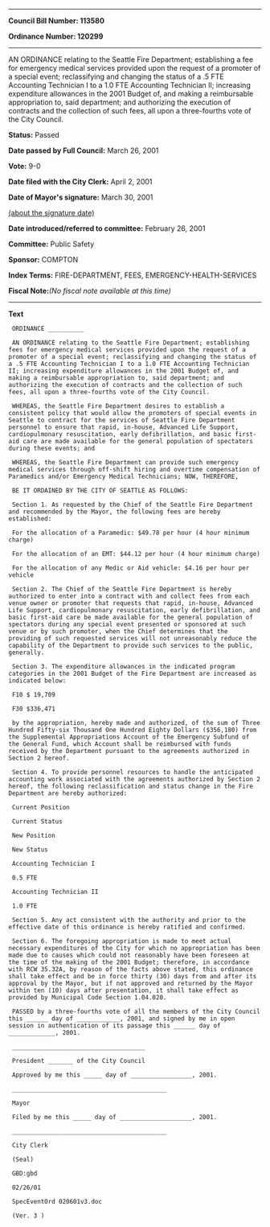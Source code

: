 

********

**Council Bill Number: 113580**
   
**Ordinance Number: 120299**
********

 AN ORDINANCE relating to the Seattle Fire Department; establishing a fee for emergency medical services provided upon the request of a promoter of a special event; reclassifying and changing the status of a .5 FTE Accounting Technician I to a 1.0 FTE Accounting Technician II; increasing expenditure allowances in the 2001 Budget of, and making a reimbursable appropriation to, said department; and authorizing the execution of contracts and the collection of such fees, all upon a three-fourths vote of the City Council.

**Status:** Passed
   
**Date passed by Full Council:** March 26, 2001
   
**Vote:** 9-0
   
**Date filed with the City Clerk:** April 2, 2001
   
**Date of Mayor's signature:** March 30, 2001
   
[(about the signature date)](/~public/approvaldate.htm)
   
   
   
**Date introduced/referred to committee:** February 26, 2001
   
**Committee:** Public Safety
   
**Sponsor:** COMPTON
   
   
**Index Terms:** FIRE-DEPARTMENT, FEES, EMERGENCY-HEALTH-SERVICES

**Fiscal Note:**_(No fiscal note available at this time)_

********

**Text**
   
```
 ORDINANCE __________

 AN ORDINANCE relating to the Seattle Fire Department; establishing fees for emergency medical services provided upon the request of a promoter of a special event; reclassifying and changing the status of a .5 FTE Accounting Technician I to a 1.0 FTE Accounting Technician II; increasing expenditure allowances in the 2001 Budget of, and making a reimbursable appropriation to, said department; and authorizing the execution of contracts and the collection of such fees, all upon a three-fourths vote of the City Council.

 WHEREAS, the Seattle Fire Department desires to establish a consistent policy that would allow the promoters of special events in Seattle to contract for the services of Seattle Fire Department personnel to ensure that rapid, in-house, Advanced Life Support, cardiopulmonary resuscitation, early defibrillation, and basic first-aid care are made available for the general population of spectators during these events; and

 WHEREAS, the Seattle Fire Department can provide such emergency medical services through off-shift hiring and overtime compensation of Paramedics and/or Emergency Medical Technicians; NOW, THEREFORE,

 BE IT ORDAINED BY THE CITY OF SEATTLE AS FOLLOWS:

 Section 1. As requested by the Chief of the Seattle Fire Department and recommended by the Mayor, the following fees are hereby established:

 For the allocation of a Paramedic: $49.78 per hour (4 hour minimum charge)

 For the allocation of an EMT: $44.12 per hour (4 hour minimum charge)

 For the allocation of any Medic or Aid vehicle: $4.16 per hour per vehicle

 Section 2. The Chief of the Seattle Fire Department is hereby authorized to enter into a contract with and collect fees from each venue owner or promoter that requests that rapid, in-house, Advanced Life Support, cardiopulmonary resuscitation, early defibrillation, and basic first-aid care be made available for the general population of spectators during any special event presented or sponsored at such venue or by such promoter, when the Chief determines that the providing of such requested services will not unreasonably reduce the capability of the Department to provide such services to the public, generally.

 Section 3. The expenditure allowances in the indicated program categories in the 2001 Budget of the Fire Department are increased as indicated below:

 F10 $ 19,709

 F30 $336,471

 by the appropriation, hereby made and authorized, of the sum of Three Hundred Fifty-six Thousand One Hundred Eighty Dollars ($356,180) from the Supplemental Appropriations Account of the Emergency Subfund of the General Fund, which Account shall be reimbursed with funds received by the Department pursuant to the agreements authorized in Section 2 hereof.

 Section 4. To provide personnel resources to handle the anticipated accounting work associated with the agreements authorized by Section 2 hereof, the following reclassification and status change in the Fire Department are hereby authorized:

 Current Position

 Current Status

 New Position

 New Status

 Accounting Technician I

 0.5 FTE

 Accounting Technician II

 1.0 FTE

 Section 5. Any act consistent with the authority and prior to the effective date of this ordinance is hereby ratified and confirmed.

 Section 6. The foregoing appropriation is made to meet actual necessary expenditures of the City for which no appropriation has been made due to causes which could not reasonably have been foreseen at the time of the making of the 2001 Budget; therefore, in accordance with RCW 35.32A, by reason of the facts above stated, this ordinance shall take effect and be in force thirty (30) days from and after its approval by the Mayor, but if not approved and returned by the Mayor within ten (10) days after presentation, it shall take effect as provided by Municipal Code Section 1.04.020.

 PASSED by a three-fourths vote of all the members of the City Council this ______ day of ____________, 2001, and signed by me in open session in authentication of its passage this ______ day of _____________, 2001.

 _____________________________________

 President _______ of the City Council

 Approved by me this _____ day of _________________, 2001.

 ___________________________________________

 Mayor

 Filed by me this _____ day of ____________________, 2001.

 ___________________________________________

 City Clerk

 (Seal)

 GBD:gbd

 02/26/01

 SpecEventOrd 020601v3.doc

 (Ver. 3 )

```
